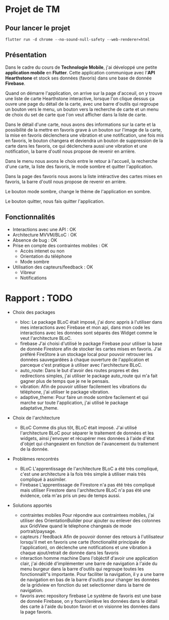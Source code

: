 # Projet de TM
## Pour lancer le projet
`flutter run -d chrome --no-sound-null-safety --web-renderer=html`

## Présentation
Dans le cadre du cours de **Technologie Mobile**, j'ai développé une petite **application mobile** en **Flutter**.
Cette application communique avec l'**API Hearthstone** et stock ses données (favoris) dans une base de donnée **Firebase**.

Quand on démarre l'application, on arrive sur la page d'acceuil, on y trouve une liste de carte Hearthstone interactive, lorsque l'on clique dessus ça ouvre une page du détail de la carte, avec une barre d'outils qui regroupe un bouton vers le menu, un bouton vers la recherche de carte et un menu de choix du set de carte que l'on veut afficher dans la liste de carte.

Dans le détail d'une carte, nous avons des informations sur la carte et la possibilité de la mettre en favoris grave à un bouton sur l'image de la carte, la mise en favoris déclenchera une vibration et une notification, une fois mis en favoris, le bouton changera et deviendra un bouton de suppression de la carte dans les favoris, ce qui déclenchera aussi une vibration et une notification, la barre d'outil nous propose de revenir en arrière.

Dans le menu nous avons le choix entre le retour à l'accueil, la recherche d'une carte, la liste des favoris, le mode sombre et quitter l'application.

Dans la page des favoris nous avons la liste intéractive des cartes mises en favoris, la barre d'outil nous propose de revenir en arrière.

Le bouton mode sombre, change le thème de l'application en sombre.

Le bouton quitter, nous fais quitter l'application.

## Fonctionnalités
- Interactions avec une API : OK
- Architecture MVVM/BLoC : OK
- Absence de bug : OK
- Prise en compte des contraintes mobiles : OK
   + Accès intenet ou non
   + Orientation du téléphone
   + Mode sombre
- Utilisation des capteurs/feedback : OK
   + Vibreur
   + Notifications

# Rapport : TODO
- Choix des packages
  + bloc:
Le package BLoC était imposé, j'ai donc appris à l'utiliser dans mes interactions avec Firebase et mon api, dans mon code les interactions avec les données sont séparés des Widget comme le veut l'architecture BLoC.
  + firebase
J'ai choisi d'utilisé le package Firebase pour utiliser la base de donnée Firestore afin de stocker les cartes mises en favoris.
J'ai préféré FireStore à un stockage local pour pouvoir retrouver les données sauvegardées à chaque ouverture de l'application et parceque c'est pratique à utiliser avec l'architecture BLoC.
  + auto_route:
Dans le but d'avoir des routes propres et des redirections simples, j'ai utiliser le package auto_route qui m'a fait gagner plus de temps que je ne le pensais.
  + vibration:
Afin de pouvoir utiliser facilement les vibrations du téléphone, j'ai utiliser le package vibration.
  + adaptive_theme:
Pour faire un mode sombre facilement et qui marche sur toute l'application, j'ai utilisé le package adaptative_theme.

- Choix de l'architecture
  + BLoC
Comme dis plus tôt, BLoC était imposé.
J'ai utilisé l'architecture BLoC pour séparer le traitement de données et les widgets, ainsi j'envoyer et récupérer mes données à l'aide d'état d'objet qui changeaient en fonction de l'avancement du traitement de la donnée.

- Problèmes rencontrés
  + BLoC
L'apprentissage de l'architecture BLoC a été très compliqué, c'est une architecture à la fois très simple à utiliser mais très compliqué à assimiler.
  + Firebase
L'apprentissage de Firestore n'a pas été très compliqué mais utiliser Firestore dans l'architecture BLoC n'a pas été une évidence, cela m'as pris un peu de temps aussi.

- Solutions apportés
  + contraintes mobiles
Pour répondre aux contraintees mobiles, j'ai utiliser des OrientationBuilder pour ajouter ou enlever des colonnes aux GridView quand le télephone changeais de mode portrait/paysage.
  + capteurs / feedback
Afin de pouvoir donner des retours à l'utilisateur lorsqu'il met en favoris une carte (fonctionalité principale de l'application), on déclenche une notifications et une vibration à chaque ajout/retrait de donnée dans les favoris
  + interaction homme machine
Dans l'objéctif d'avoir une application clair, j'ai décidé d'implémenter une barre de navigation à l'aide du menu burgeur dans la barre d'outils qui regroupe toutes les fonctionnalit"s importante.
Pour faciliter la navigation, il y a une barre de navigation en bas de la barre d'outils pour changer les données de la gridview en fonction du set selectionner dans la barre de navigation.
  + favoris avec repository firebase
Le système de favoris est une base de donnée Firebase, on y fourni/enlève les données dans le détail des carte à l'aide du bouton favori et on visionne les données dans la page favoris.
